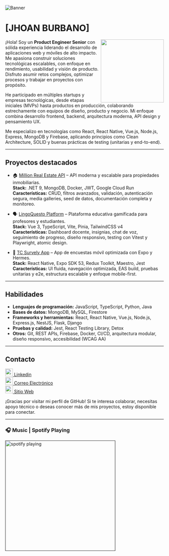 ![Banner](https://burbanostudio-assets.s3.us-east-2.amazonaws.com/assets/imgs/js_banner_linkedin.jpg)

# [JHOAN BURBANO]

<img width="200" height="200" align="right" src="https://burbanostudio-assets.s3.us-east-2.amazonaws.com/assets/imgs/profile-white.jpg">

¡Hola! Soy un **Product Engineer Senior** con sólida experiencia liderando el desarrollo de aplicaciones web y móviles de alto impacto. Me apasiona construir soluciones tecnológicas escalables, con enfoque en rendimiento, usabilidad y visión de producto. Disfruto asumir retos complejos, optimizar procesos y trabajar en proyectos con propósito.

He participado en múltiples startups y empresas tecnológicas, desde etapas iniciales (MVPs) hasta productos en producción, colaborando estrechamente con equipos de diseño, producto y negocio. Mi enfoque combina desarrollo frontend, backend, arquitectura moderna, API design y pensamiento UX.

Me especializo en tecnologías como React, React Native, Vue.js, Node.js, Express, MongoDB y Firebase, aplicando principios como Clean Architecture, SOLID y buenas prácticas de testing (unitarias y end-to-end).

---

## Proyectos destacados

* 🏠 [Million Real Estate API](https://real-state.jsburbano.dev/) – API moderna y escalable para propiedades inmobiliarias.  
  **Stack:** .NET 9, MongoDB, Docker, JWT, Google Cloud Run  
  **Características:** CRUD, filtros avanzados, validación, autenticación segura, media galleries, seed de datos, documentación completa y monitoreo.

* 🗣️ [LingoQuesto Platform](https://lingoquesto.jsburbano.dev/) – Plataforma educativa gamificada para profesores y estudiantes.  
  **Stack:** Vue 3, TypeScript, Vite, Pinia, TailwindCSS v4  
  **Características:** Dashboard docente, insignias, chat de voz, seguimiento de progreso, diseño responsivo, testing con Vitest y Playwright, atomic design.

* 📱 [TC Survely App](https://github.com/JhoanBurbano/tc-survely-app) – App de encuestas móvil optimizada con Expo y Hermes.  
  **Stack:** React Native, Expo SDK 53, Redux Toolkit, Maestro, Jest  
  **Características:** UI fluida, navegación optimizada, EAS build, pruebas unitarias y e2e, estructura escalable y enfoque mobile-first.

---
## Habilidades

* **Lenguajes de programación:** JavaScript, TypeScript, Python, Java  
* **Bases de datos:** MongoDB, MySQL, Firestore  
* **Frameworks y herramientas:** React, React Native, Vue.js, Node.js, Express.js, NestJS, Flask, Django  
* **Pruebas y calidad:** Jest, React Testing Library, Detox  
* **Otros:** Git, REST APIs, Firebase, Docker, CI/CD, arquitectura modular, diseño responsivo, accesibilidad (WCAG AA)

---

## Contacto

[<img src="https://burbanostudio-assets.s3.us-east-2.amazonaws.com/assets/imgs/transparent/linkedin.png" width="24" height="24"> Linkedin](https://www.linkedin.com/in/jsburbano/)  
[<img src="https://burbanostudio-assets.s3.us-east-2.amazonaws.com/assets/imgs/transparent/gmail.png" width="24" height="24"> Correo Electrónico](mailto:joans.burbano@gmail.com)  
[<img src="https://burbanostudio-assets.s3.us-east-2.amazonaws.com/assets/imgs/transparent/portfolio.png" width="24" height="24"> Sitio Web](https://jhoanburbano.github.io/jsburbano/landing)

¡Gracias por visitar mi perfil de GitHub! Si te interesa colaborar, necesitas apoyo técnico o deseas conocer más de mis proyectos, estoy disponible para conectar.

---

### 🎧 Music | Spotify Playing
[<img src="https://spotify-now-playing-kappa.vercel.app/api/spotify-playing" alt="spotify playing" width="350" />]()
